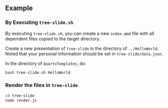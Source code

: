 ## Example
### By Executing `tree-slide.sh`

By executing `tree-slide.sh`, you can create a new `index.qmd` file with all dependent files copied to the target directory.

Create a new presentation of `tree-slide` in the directory of `../HelloWorld`. 
Noted that your personal information should be set in `tree-slide/data.json`.

In the directory of `QuartoTemplates`, do: 
```bash
bash tree-slide.sh HelloWorld
```

### Render the files in `tree-slide`

```bash
cd tree-slide
node render.js
```



